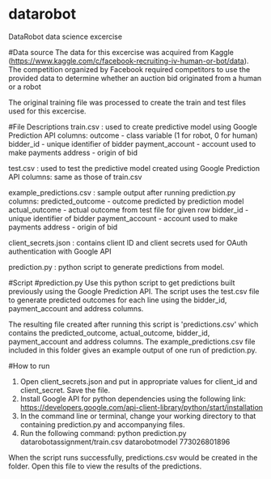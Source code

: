 # datarobot
DataRobot data science excercise

#Data source
The data for this excercise was acquired from Kaggle (https://www.kaggle.com/c/facebook-recruiting-iv-human-or-bot/data). The competition organized by Facebook required competitors to use the provided data to determine whether an auction bid originated from a human or a robot

The original training file was processed to create the train and test files used for this excercise.

#File Descriptions
train.csv : used to create predictive model using Google Prediction API
columns: outcome - class variable (1 for robot, 0 for human)
         bidder_id - unique identifier of bidder
         payment_account - account used to make payments
         address - origin of bid
         
test.csv : used to test the predictive model created using Google Prediction API
columns: same as those of train.csv

example_predictions.csv : sample output after running prediction.py
columns: predicted_outcome - outcome predicted by prediction model
         actual_outcome - actual outcome from test file for given row
         bidder_id - unique identifier of bidder
         payment_account - account used to make payments
         address - origin of bid

client_secrets.json : contains client ID and client secrets used for OAuth authentication with Google API

prediction.py : python script to generate predictions from model.

#Script
#prediction.py
Use this python script to get predictions built previously using the Google Prediction API. The script uses the test.csv file to generate predicted outcomes for each line using the bidder_id, payment_account and address columns. 

The resulting file created after running this script is 'predictions.csv' which contains the predicted_outcome, actual_outcome, bidder_id, payment_account and address columns. The example_predictions.csv file included in this folder gives an example output of one run of prediction.py.

#How to run
1. Open client_secrets.json and put in appropriate values for client_id and client_secret. Save the file.
2. Install Google API for python dependencies using the following link:
   https://developers.google.com/api-client-library/python/start/installation
3. In the command line or terminal, change your working directory to that containing prediction.py and accompanying files.
4. Run the following command:
   python prediction.py datarobotassignment/train.csv datarobotmodel 773026801896

When the script runs successfully, predictions.csv would be created in the folder. Open this file to view the results of the predictions.
